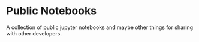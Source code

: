 # Public Notebooks 

A collection of public jupyter notebooks and maybe other things for sharing with other developers.
